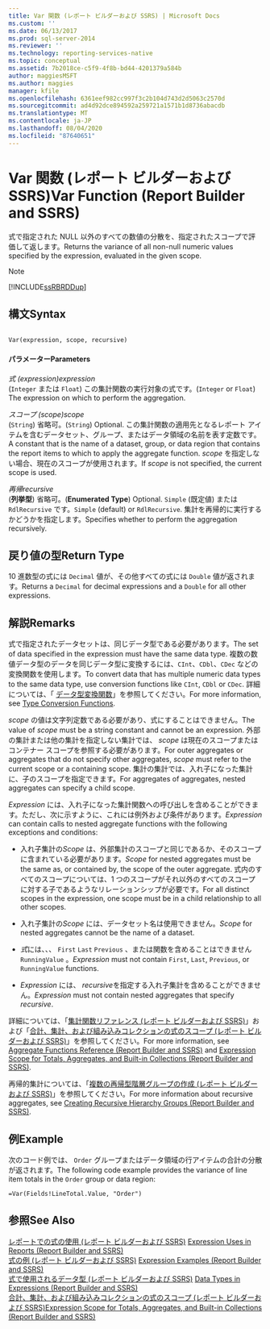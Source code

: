```yaml
---
title: Var 関数 (レポート ビルダーおよび SSRS) | Microsoft Docs
ms.custom: ''
ms.date: 06/13/2017
ms.prod: sql-server-2014
ms.reviewer: ''
ms.technology: reporting-services-native
ms.topic: conceptual
ms.assetid: 7b2018ce-c5f9-4f8b-bd44-4201379a584b
author: maggiesMSFT
ms.author: maggies
manager: kfile
ms.openlocfilehash: 6361eef982cc997f3c2b104d743d2d5063c2570d
ms.sourcegitcommit: ad4d92dce894592a259721a1571b1d8736abacdb
ms.translationtype: MT
ms.contentlocale: ja-JP
ms.lasthandoff: 08/04/2020
ms.locfileid: "87640651"
---
```

# <a name="var-function-report-builder-and-ssrs"></a><span data-ttu-id="23f73-102">Var 関数 (レポート ビルダーおよび SSRS)</span><span class="sxs-lookup"><span data-stu-id="23f73-102">Var Function (Report Builder and SSRS)</span></span>
  <span data-ttu-id="23f73-103">式で指定された NULL 以外のすべての数値の分散を、指定されたスコープで評価して返します。</span><span class="sxs-lookup"><span data-stu-id="23f73-103">Returns the variance of all non-null numeric values specified by the expression, evaluated in the given scope.</span></span>  
  
> [!NOTE]  
>  [!INCLUDE[ssRBRDDup](../../includes/ssrbrddup-md.md)]  
  
## <a name="syntax"></a><span data-ttu-id="23f73-104">構文</span><span class="sxs-lookup"><span data-stu-id="23f73-104">Syntax</span></span>  
  
```  
  
Var(expression, scope, recursive)  
```  
  
#### <a name="parameters"></a><span data-ttu-id="23f73-105">パラメーター</span><span class="sxs-lookup"><span data-stu-id="23f73-105">Parameters</span></span>  
 <span data-ttu-id="23f73-106">*式 (expression)*</span><span class="sxs-lookup"><span data-stu-id="23f73-106">*expression*</span></span>  
 <span data-ttu-id="23f73-107">(`Integer` または `Float`) この集計関数の実行対象の式です。</span><span class="sxs-lookup"><span data-stu-id="23f73-107">(`Integer` or `Float`) The expression on which to perform the aggregation.</span></span>  
  
 <span data-ttu-id="23f73-108">*スコープ (scope)*</span><span class="sxs-lookup"><span data-stu-id="23f73-108">*scope*</span></span>  
 <span data-ttu-id="23f73-109">(`String`) 省略可。</span><span class="sxs-lookup"><span data-stu-id="23f73-109">(`String`) Optional.</span></span> <span data-ttu-id="23f73-110">この集計関数の適用先となるレポート アイテムを含むデータセット、グループ、またはデータ領域の名前を表す定数です。</span><span class="sxs-lookup"><span data-stu-id="23f73-110">A constant that is the name of a dataset, group, or data region that contains the report items to which to apply the aggregate function.</span></span> <span data-ttu-id="23f73-111">*scope* を指定しない場合、現在のスコープが使用されます。</span><span class="sxs-lookup"><span data-stu-id="23f73-111">If *scope* is not specified, the current scope is used.</span></span>  
  
 <span data-ttu-id="23f73-112">*再帰*</span><span class="sxs-lookup"><span data-stu-id="23f73-112">*recursive*</span></span>  
 <span data-ttu-id="23f73-113">(**列挙型**) 省略可。</span><span class="sxs-lookup"><span data-stu-id="23f73-113">(**Enumerated Type**) Optional.</span></span> <span data-ttu-id="23f73-114">`Simple` (既定値) または `RdlRecursive` です。</span><span class="sxs-lookup"><span data-stu-id="23f73-114">`Simple` (default) or `RdlRecursive`.</span></span> <span data-ttu-id="23f73-115">集計を再帰的に実行するかどうかを指定します。</span><span class="sxs-lookup"><span data-stu-id="23f73-115">Specifies whether to perform the aggregation recursively.</span></span>  
  
## <a name="return-type"></a><span data-ttu-id="23f73-116">戻り値の型</span><span class="sxs-lookup"><span data-stu-id="23f73-116">Return Type</span></span>  
 <span data-ttu-id="23f73-117">10 進数型の式には `Decimal` 値が、その他すべての式には `Double` 値が返されます。</span><span class="sxs-lookup"><span data-stu-id="23f73-117">Returns a `Decimal` for decimal expressions and a `Double` for all other expressions.</span></span>  
  
## <a name="remarks"></a><span data-ttu-id="23f73-118">解説</span><span class="sxs-lookup"><span data-stu-id="23f73-118">Remarks</span></span>  
 <span data-ttu-id="23f73-119">式で指定されたデータセットは、同じデータ型である必要があります。</span><span class="sxs-lookup"><span data-stu-id="23f73-119">The set of data specified in the expression must have the same data type.</span></span> <span data-ttu-id="23f73-120">複数の数値データ型のデータを同じデータ型に変換するには、`CInt`、`CDbl`、`CDec` などの変換関数を使用します。</span><span class="sxs-lookup"><span data-stu-id="23f73-120">To convert data that has multiple numeric data types to the same data type, use conversion functions like `CInt`, `CDbl` or `CDec`.</span></span> <span data-ttu-id="23f73-121">詳細については、「 [データ型変換関数](https://go.microsoft.com/fwlink/?LinkId=96142)」を参照してください。</span><span class="sxs-lookup"><span data-stu-id="23f73-121">For more information, see [Type Conversion Functions](https://go.microsoft.com/fwlink/?LinkId=96142).</span></span>  
  
 <span data-ttu-id="23f73-122">*scope* の値は文字列定数である必要があり、式にすることはできません。</span><span class="sxs-lookup"><span data-stu-id="23f73-122">The value of *scope* must be a string constant and cannot be an expression.</span></span> <span data-ttu-id="23f73-123">外部の集計または他の集計を指定しない集計では、 *scope* は現在のスコープまたはコンテナー スコープを参照する必要があります。</span><span class="sxs-lookup"><span data-stu-id="23f73-123">For outer aggregates or aggregates that do not specify other aggregates, *scope* must refer to the current scope or a containing scope.</span></span> <span data-ttu-id="23f73-124">集計の集計では、入れ子になった集計に、子のスコープを指定できます。</span><span class="sxs-lookup"><span data-stu-id="23f73-124">For aggregates of aggregates, nested aggregates can specify a child scope.</span></span>  
  
 <span data-ttu-id="23f73-125">*Expression* には、入れ子になった集計関数への呼び出しを含めることができます。ただし、次に示すように、これには例外および条件があります。</span><span class="sxs-lookup"><span data-stu-id="23f73-125">*Expression* can contain calls to nested aggregate functions with the following exceptions and conditions:</span></span>  
  
-   <span data-ttu-id="23f73-126">入れ子集計の*Scope* は、外部集計のスコープと同じであるか、そのスコープに含まれている必要があります。</span><span class="sxs-lookup"><span data-stu-id="23f73-126">*Scope* for nested aggregates must be the same as, or contained by, the scope of the outer aggregate.</span></span> <span data-ttu-id="23f73-127">式内のすべてのスコープについては、1 つのスコープがそれ以外のすべてのスコープに対する子であるようなリレーションシップが必要です。</span><span class="sxs-lookup"><span data-stu-id="23f73-127">For all distinct scopes in the expression, one scope must be in a child relationship to all other scopes.</span></span>  
  
-   <span data-ttu-id="23f73-128">入れ子集計の*Scope* には、データセット名は使用できません。</span><span class="sxs-lookup"><span data-stu-id="23f73-128">*Scope* for nested aggregates cannot be the name of a dataset.</span></span>  
  
-   <span data-ttu-id="23f73-129">*式*には、、、 `First` `Last` `Previous` 、または関数を含めることはできません `RunningValue` 。</span><span class="sxs-lookup"><span data-stu-id="23f73-129">*Expression* must not contain `First`, `Last`, `Previous`, or `RunningValue` functions.</span></span>  
  
-   <span data-ttu-id="23f73-130">*Expression* には、 *recursive*を指定する入れ子集計を含めることができません。</span><span class="sxs-lookup"><span data-stu-id="23f73-130">*Expression* must not contain nested aggregates that specify *recursive*.</span></span>  
  
 <span data-ttu-id="23f73-131">詳細については、「[集計関数リファレンス &#40;レポート ビルダーおよび SSRS&#41;](report-builder-functions-aggregate-functions-reference.md)」および「[合計、集計、および組み込みコレクションの式のスコープ &#40;レポート ビルダーおよび SSRS&#41;](expression-scope-for-totals-aggregates-and-built-in-collections.md)」を参照してください。</span><span class="sxs-lookup"><span data-stu-id="23f73-131">For more information, see [Aggregate Functions Reference &#40;Report Builder and SSRS&#41;](report-builder-functions-aggregate-functions-reference.md) and [Expression Scope for Totals, Aggregates, and Built-in Collections &#40;Report Builder and SSRS&#41;](expression-scope-for-totals-aggregates-and-built-in-collections.md).</span></span>  
  
 <span data-ttu-id="23f73-132">再帰的集計については、「[複数の再帰型階層グループの作成 &#40;レポート ビルダーおよび SSRS&#41;](creating-recursive-hierarchy-groups-report-builder-and-ssrs.md)」を参照してください。</span><span class="sxs-lookup"><span data-stu-id="23f73-132">For more information about recursive aggregates, see [Creating Recursive Hierarchy Groups &#40;Report Builder and SSRS&#41;](creating-recursive-hierarchy-groups-report-builder-and-ssrs.md).</span></span>  
  
## <a name="example"></a><span data-ttu-id="23f73-133">例</span><span class="sxs-lookup"><span data-stu-id="23f73-133">Example</span></span>  
 <span data-ttu-id="23f73-134">次のコード例では、 `Order` グループまたはデータ領域の行アイテムの合計の分散が返されます。</span><span class="sxs-lookup"><span data-stu-id="23f73-134">The following code example provides the variance of line item totals in the `Order` group or data region:</span></span>  
  
```  
=Var(Fields!LineTotal.Value, "Order")  
```  
  
## <a name="see-also"></a><span data-ttu-id="23f73-135">参照</span><span class="sxs-lookup"><span data-stu-id="23f73-135">See Also</span></span>  
 <span data-ttu-id="23f73-136">[レポートでの式の使用 (レポート ビルダーおよび SSRS)](expression-uses-in-reports-report-builder-and-ssrs.md) </span><span class="sxs-lookup"><span data-stu-id="23f73-136">[Expression Uses in Reports &#40;Report Builder and SSRS&#41;](expression-uses-in-reports-report-builder-and-ssrs.md) </span></span>  
 <span data-ttu-id="23f73-137">[式の例 (レポート ビルダーおよび SSRS)](expression-examples-report-builder-and-ssrs.md) </span><span class="sxs-lookup"><span data-stu-id="23f73-137">[Expression Examples &#40;Report Builder and SSRS&#41;](expression-examples-report-builder-and-ssrs.md) </span></span>  
 <span data-ttu-id="23f73-138">[式で使用されるデータ型 &#40;レポート ビルダーおよび SSRS&#41;](expressions-report-builder-and-ssrs.md) </span><span class="sxs-lookup"><span data-stu-id="23f73-138">[Data Types in Expressions &#40;Report Builder and SSRS&#41;](expressions-report-builder-and-ssrs.md) </span></span>  
 [<span data-ttu-id="23f73-139">合計、集計、および組み込みコレクションの式のスコープ (レポート ビルダーおよび SSRS)</span><span class="sxs-lookup"><span data-stu-id="23f73-139">Expression Scope for Totals, Aggregates, and Built-in Collections &#40;Report Builder and SSRS&#41;</span></span>](expression-scope-for-totals-aggregates-and-built-in-collections.md)  
  
  
